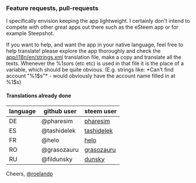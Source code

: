 ### Feature requests, pull-requests

I specifically envision keeping the app lightweight. I certainly don't intend to compete with other great apps out there such as the eSteem app or for example Steepshot.

If you want to help, and want the app in your native language, feel free to help translate!
please explore the app thoroughly and check the [app/i18n/en/strings.xml](app/i18n/en/strings.xml) translation file, make a copy and translate all the texts. Whenever the %1$s or %2$s (etc etc) is used in that file it is the place of a variable, which should be quite obvious. (E.g. strings like: *Can't find account "%1$s"* - would obviously have the account name filled in at %1$s)  

#### Translations already done

| language 	| github user 	| steem user                                    	|
|----------	|-------------	|-----------------------------------------------	|
| DE       	| @pharesim   	| [pharesim](https://steemit.com/@pharesim)     	|
| ES       	| @tashidelek 	| [tashidelek](https://steemit.com/@tashidelek) 	|
| FR       	| @helo			    | [helo](https://steemit.com/@helo)             	|
| RO       	| @grasozauru	  | [grasozauru](https://steemit.com/@grasozauru)		|
| RU       	| @fildunsky	  | [dunsky](https://steemit.com/@dunsky)		        |

Cheers, [@roelandp](https://steemit.com/@roelandp)

